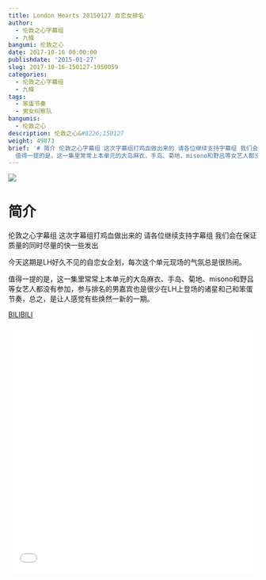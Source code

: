 ```yaml
---
title: London Hearts 20150127 自恋女排名
author:
  - 伦敦之心字幕组
  - 九條
bangumi: 伦敦之心
date: 2017-10-16 00:00:00
publishdate: '2015-01-27'
slug: 2017-10-16-150127-1950059
categories:
  - 伦敦之心字幕组
  - 九條
tags:
  - 笨蛋节奏
  - 男女纠察队
bangumis:
  - 伦敦之心
description: 伦敦之心&#8226;150127
weight: 49873
brief: '# 简介 伦敦之心字幕组 这次字幕组打鸡血做出来的 请各位继续支持字幕组 我们会在保证质量的同时尽量的快一些发出 今天这期是LH好久不见的自恋女企划，每次这个单元现场的气氛总是很热闹。
  值得一提的是，这一集里常常上本单元的大岛麻衣、手岛、菊地、misono和野吕等女艺人都没有参加，参与排名的男嘉宾也是很少在LH上登场的诸星和己和笨蛋节奏，总之，是让人感觉有些焕然一新的一期。'
---
```


![](https://i.imgur.com/wNU5C8t.jpg)

# 简介  
伦敦之心字幕组 这次字幕组打鸡血做出来的 请各位继续支持字幕组 我们会在保证质量的同时尽量的快一些发出


今天这期是LH好久不见的自恋女企划，每次这个单元现场的气氛总是很热闹。


值得一提的是，这一集里常常上本单元的大岛麻衣、手岛、菊地、misono和野吕等女艺人都没有参加，参与排名的男嘉宾也是很少在LH上登场的诸星和己和笨蛋节奏，总之，是让人感觉有些焕然一新的一期。




  [BILIBILI](https://www.bilibili.com/video/av1950059/)


<div class="vcontainer">  <iframe class='video' src="//www.bilibili.com/blackboard/player.html?aid=1950059" width="100%" height="500" frameborder="0" allowfullscreen="allowfullscreen"></iframe></div>
